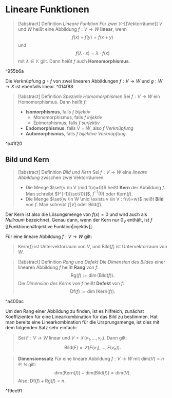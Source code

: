 # Lineare Funktionen


> [!abstract] Definition *Lineare Funktion*
> Für zwei $\mathbb{K}$-[[Vektorräume]] $V$ und $W$ heißt eine Abbildung $f : V \to W$ **linear**, wenn $$f(x)+f(y)=f(x+y)$$ und $$f(\lambda\cdot x)=\lambda \cdot f(x)$$ mit $\lambda \in \mathbb{K}$ gilt. Dann heißt $f$ auch **Homomorphismus**. 

^955b6a

Die Verknüpfung $g \circ f$ von zwei linearen Abbildungen $f : V \to W$ und $g: W \to X$ ist ebenfalls linear. ^014f88

> [!abstract] Definition *Spezielle Homomorphismen*
> Sei $f : V \to W$ ein Homomorphismus. Dann heißt $f$:
> - **Isomorphismus**, falls $f$ *bijektiv*
> 	- Monomorphismus, falls $f$ *injektiv*
> 	- Epimorphismus, falls $f$ *surjektiv*
> - **Endomorphismus**, falls $V=W$, also $f$ *Verknüpfung*
> - **Automorphismus**, falls $f$ *bijektive Verknüpfung*.

^b41f20

## Bild und Kern

> [!abstract] Definition *Bild und Kern*
> Sei $f: V \to W$ eine *lineare Abbildung* zwischen zwei Vektorräumen.
> - Die Menge $\set{v \in V \mid f(v)=0}$ heißt **Kern** der Abbildung $f$.
>   Man schreibt $f^{-1}[\set{0}]$, $f^{-1}(0)$ oder $\text{Kern}(f)$.
> - Die Menge $\set{w \in W \mid \exists v \in V : f(v)=w}$ heißt **Bild** von $f$.
>   Man schreibt $f[V]$ oder $\text{Bild}(f)$.

Der Kern ist also die Lösungsmenge von $f(x)=0$ und wird auch als *Nullraum* bezeichnet. Genau dann, wenn der Kern nur $0_V$ enthält, ist $f$ [[Funktionen#Injektive Funktion|injektiv]].

Für eine lineare Abbildung $f : V \to W$ gilt:
> $\text{Kern}(f)$ ist Untervektorraum von $V$, und
> $\text{Bild}(f)$ ist Untervektorraum von $W$.

> [!abstract] Definition *Rang und Defekt*
> Die *Dimension des Bildes* einer linearen Abbildung $f$ heißt **Rang** von $f$: $$\text{Rg}(f) := \dim(\text{Bild}(f)).$$
> Die *Dimension des Kerns* von $f$ heißt **Defekt** von $f$: $$\text{Df}(f):= \dim(\text{Kern}(f)).$$

^a400ac

Um den Rang einer Abbildung zu finden, ist es hilfreich, zunächst Koeffizienten für eine Linearkombination für das Bild zu bestimmen. Hat man bereits eine Linearkombination für die Ursprungsmenge, ist dies mit dem folgenden Satz sehr einfach: 

> Sei $F : V \to W$ linear und $V = \mathcal{L}(v_1,\ldots,v_n)$. Dann gilt: $$\text{Bild}(F)=\mathcal{L}(F(v_{1}),\ldots,F(v_n)).$$

> **Dimensionssatz**
> Für eine lineare Abbildung $f: V \to W$ mit $\text{dim}(V)=n \in \mathbb{N}$ gilt: $$\text{dim}(\text{Kern}(f))+\text{dim}(\text{Bild}(f))=\text{dim}(V).$$
> Also: $\text{Df}(f)+\text{Rg}(f)=n.$

^19ee91

